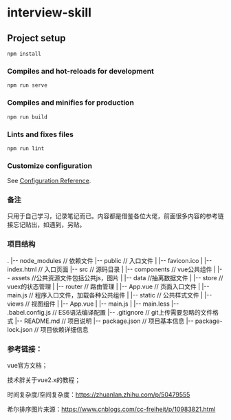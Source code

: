 # interview-skill

## Project setup
```
npm install
```

### Compiles and hot-reloads for development
```
npm run serve
```

### Compiles and minifies for production
```
npm run build
```

### Lints and fixes files
```
npm run lint
```

### Customize configuration
See [Configuration Reference](https://cli.vuejs.org/config/).

### 备注
只用于自己学习，记录笔记而已。内容都是借鉴各位大佬，前面很多内容的参考链接忘记贴出，如遇到，另贴。

### 项目结构
.
|-- node_modules                      // 依赖文件
|-- public                            // 入口文件
|   |-- favicon.ico
|   |-- index.html                       // 入口页面
|-- src                              // 源码目录
|   |-- components                     // vue公共组件
|   |-- assets                          //公共资源文件包括公共js，图片
|   |-- data                            //抽离数据文件
|   |-- store                          // vuex的状态管理
|   |-- router                          // 路由管理
|   |-- App.vue                        // 页面入口文件
|   |-- main.js                        // 程序入口文件，加载各种公共组件
|   |-- static                          // 公共样式文件
|   |-- views                           // 视图组件
|   |-- App.vue
|   |-- main.js
|   |-- main.less
|-- .babel.config.js                         // ES6语法编译配置
|-- .gitignore                       // git上传需要忽略的文件格式
|-- README.md                        // 项目说明
|-- package.json                     // 项目基本信息
|-- package-lock.json                // 项目依赖详细信息

### 参考链接：

vue官方文档；

技术胖关于vue2.x的教程；

时间复杂度/空间复杂度：https://zhuanlan.zhihu.com/p/50479555

希尔排序图片来源：https://www.cnblogs.com/cc-freiheit/p/10983821.html
